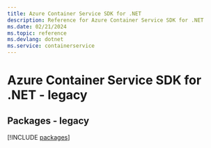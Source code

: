 ```yaml
---
title: Azure Container Service SDK for .NET
description: Reference for Azure Container Service SDK for .NET
ms.date: 02/21/2024
ms.topic: reference
ms.devlang: dotnet
ms.service: containerservice
---
```

# Azure Container Service SDK for .NET - legacy
## Packages - legacy
[!INCLUDE [packages](container-service-index.md)]